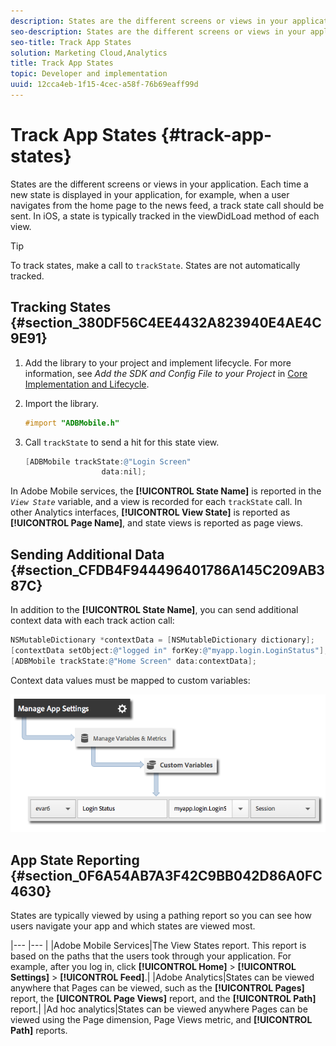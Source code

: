 ```yaml
---
description: States are the different screens or views in your application. Each time a new state is displayed in your application, for example, when a user navigates from the home page to the news feed, a track state call should be sent. In iOS, a state is typically tracked in the viewDidLoad method of each view.
seo-description: States are the different screens or views in your application. Each time a new state is displayed in your application, for example, when a user navigates from the home page to the news feed, a track state call should be sent. In iOS, a state is typically tracked in the viewDidLoad method of each view.
seo-title: Track App States
solution: Marketing Cloud,Analytics
title: Track App States
topic: Developer and implementation
uuid: 12cca4eb-1f15-4cec-a58f-76b69eaff99d
---
```


# Track App States {#track-app-states}

States are the different screens or views in your application. Each time a new state is displayed in your application, for example, when a user navigates from the home page to the news feed, a track state call should be sent. In iOS, a state is typically tracked in the viewDidLoad method of each view.

>[!TIP]
>
>To track states, make a call to `trackState`. States are not automatically tracked.

## Tracking States {#section_380DF56C4EE4432A823940E4AE4C9E91}

1. Add the library to your project and implement lifecycle.
  For more information, see *Add the SDK and Config File to your Project* in [Core Implementation and Lifecycle](/help/ios/getting-started/dev-qs.md). 
1. Import the library.

   ```objective-c
   #import "ADBMobile.h"
   ```

1. Call `trackState` to send a hit for this state view.

   ```objective-c
   [ADBMobile trackState:@"Login Screen"  
                    data:nil];
   ```

In Adobe Mobile services, the **[!UICONTROL State Name]** is reported in the *`View State`* variable, and a view is recorded for each `trackState` call. In other Analytics interfaces, **[!UICONTROL View State]** is reported as **[!UICONTROL Page Name]**, and state views is reported as page views.

## Sending Additional Data {#section_CFDB4F944496401786A145C209AB387C}

In addition to the **[!UICONTROL State Name]**, you can send additional context data with each track action call:

```objective-c
NSMutableDictionary *contextData = [NSMutableDictionary dictionary]; 
[contextData setObject:@"logged in" forKey:@"myapp.login.LoginStatus"]; 
[ADBMobile trackState:@"Home Screen" data:contextData];
```

Context data values must be mapped to custom variables: 

![](assets/map-variable-context-state.png)

## App State Reporting {#section_0F6A54AB7A3F42C9BB042D86A0FC4630}

States are typically viewed by using a pathing report so you can see how users navigate your app and which states are viewed most.

|--- |--- |
|Adobe Mobile Services|The View States report.  This report is based on the paths that the users took through your application. For example, after you log in, click **[!UICONTROL Home]**  >  **[!UICONTROL Settings]**  >  **[!UICONTROL Feed]**.|
|Adobe Analytics|States can be viewed anywhere that Pages can be viewed, such as the **[!UICONTROL Pages]** report, the **[UICONTROL Page Views]** report, and the **[!UICONTROL Path]** report.|
|Ad hoc analytics|States can be viewed anywhere Pages can be viewed using the Page dimension, Page Views metric, and **[!UICONTROL Path]** reports.


